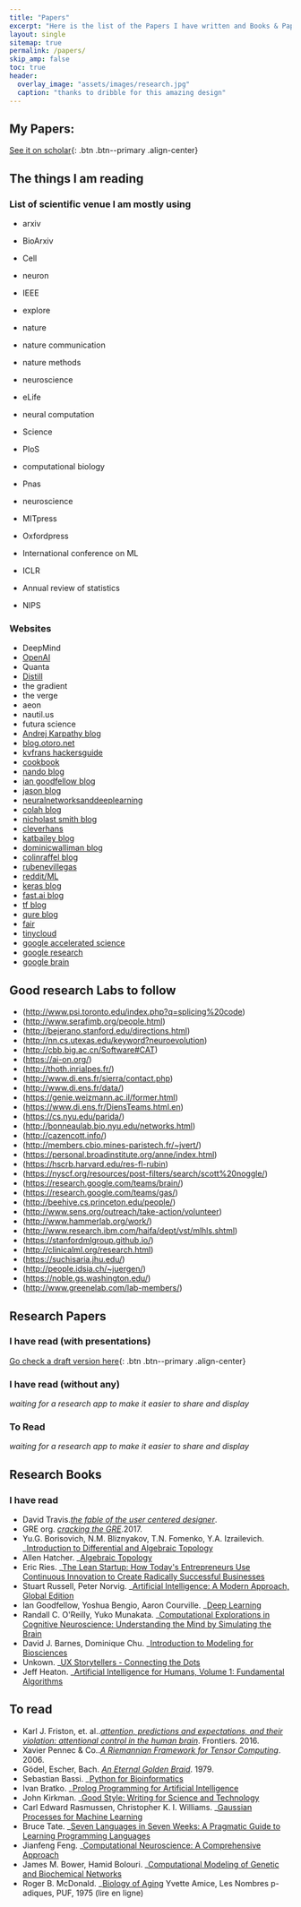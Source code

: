 ```yaml
---
title: "Papers"
excerpt: "Here is the list of the Papers I have written and Books & Papers I have read"
layout: single
sitemap: true
permalink: /papers/
skip_amp: false
toc: true
header:
  overlay_image: "assets/images/research.jpg"
  caption: "thanks to dribble for this amazing design"
---
```


## My Papers:

[See it on scholar](https://Scholar.google.com/citations?user=zyXiydsAAAAJ){: .btn .btn--primary .align-center}

## The things I am reading

### List of scientific venue I am mostly using
- arxiv
- BioArxiv
- Cell
- neuron
- IEEE
- explore
- nature
- nature communication
- nature methods
- neuroscience
- eLife
- neural computation
- Science
- PloS
- computational biology
- Pnas
- neuroscience

- MITpress
- Oxfordpress

- International conference on ML
- ICLR
- Annual review of statistics
- NIPS 

### Websites

- DeepMind
- [OpenAI](https://openai.com/)
- Quanta
- [Distill](https://distill.pub/)
- the gradient
- the verge
- aeon
- nautil.us
- futura science
- [Andrej Karpathy blog](http://karpathy.github.io/)
- [blog.otoro.net](http://otoro.net/)
- [kvfrans hackersguide](http://kvfrans.com/)
- [cookbook](http://www.cs.toronto.edu/~duvenaud/cookbook/index.html)
- [nando blog](http://www.cs.ubc.ca/~nando/540-2013/lectures.html)
- [ian goodfellow blog](http://www.iangoodfellow.com/slides/)
- [jason blog](https://www.cs.jhu.edu/~jason/tutorials/variational.html)
- [neuralnetworksanddeeplearning](http://neuralnetworksanddeeplearning.com/)
- [colah blog](http://colah.github.io/posts/2015-08-Understanding-LSTMs/)
- [nicholast smith blog](https://nicholastsmith.wordpress.com/page/2/)
- [cleverhans](http://www.cleverhans.io/)
- [katbailey blog](http://katbailey.github.io/)
- [dominicwalliman blog](http://dominicwalliman.com/)
- [colinraffel blog](http://colinraffel.com/blog/my-year-at-brain.html)
- [rubenevillegas](https://sites.google.com/a/umich.edu/rubenevillegas/)
- [reddit/ML](https://www.reddit.com/r/MachineLearning/)
- [keras blog](https://blog.keras.io/index.html)
- [fast.ai blog](http://www.fast.ai/)
- [tf blog](https://www.tensorflow.org/tutorials/)
- [qure blog](http://blog.qure.ai/notes/neural-networks-for-genomics)
- [fair](https://research.fb.com/blog/?cat=13)
- [tinycloud](http://tinyclouds.org/residency/)
- [google accelerated science](https://research.googleblog.com/search/label/Google%20Accelerated%20Science)
- [google research](https://research.googleblog.com/)
- [google brain](https://ai.googleblog.com/)


## Good research Labs to follow

- (http://www.psi.toronto.edu/index.php?q=splicing%20code)
- (http://www.serafimb.org/people.html)
- (http://bejerano.stanford.edu/directions.html)
- (http://nn.cs.utexas.edu/keyword?neuroevolution)
- (http://cbb.big.ac.cn/Software#CAT)
- (https://ai-on.org/)
- (http://thoth.inrialpes.fr/)
- (http://www.di.ens.fr/sierra/contact.php)
- (http://www.di.ens.fr/data/)
- (https://genie.weizmann.ac.il/former.html)
- (https://www.di.ens.fr/DiensTeams.html.en)
- (https://cs.nyu.edu/parida/)
- (http://bonneaulab.bio.nyu.edu/networks.html)
- (http://cazencott.info/)
- (http://members.cbio.mines-paristech.fr/~jvert/)
- (https://personal.broadinstitute.org/anne/index.html)
- (https://hscrb.harvard.edu/res-fl-rubin)
- (https://nyscf.org/resources/post-filters/search/scott%20noggle/)
- (https://research.google.com/teams/brain/)
- (https://research.google.com/teams/gas/)
- (http://beehive.cs.princeton.edu/people/)
- (http://www.sens.org/outreach/take-action/volunteer)
- (http://www.hammerlab.org/work/)
- (http://www.research.ibm.com/haifa/dept/vst/mlhls.shtml)
- (https://stanfordmlgroup.github.io/)
- (http://clinicalml.org/research.html)
- (https://suchisaria.jhu.edu/)
- (http://people.idsia.ch/~juergen/)
- (https://noble.gs.washington.edu/)
- (http://www.greenelab.com/lab-members/)

## Research Papers

### I have read (with presentations)

[Go check a draft version here](/me/papers-reviewed-draft/){: .btn .btn--primary .align-center}


### I have read (without any)
_waiting for a research app to make it easier to share and display_


### To Read
_waiting for a research app to make it easier to share and display_

## Research Books

### I have read

- David Travis._[the fable of the user centered designer](https://www.userfocus.co.uk/fable/index.html)_. 
- GRE org. _[cracking the GRE](https://www.amazon.com/Official-Guide-General-Test-Third-ebook/dp/B073X9TN52)_.2017.
- Yu.G. Borisovich, N.M. Bliznyakov, T.N. Fomenko, Y.A. Izrailevich. _[Introduction to Differential and Algebraic Topology](https://books.google.fr/books?id=iFztCAAAQBAJ)
- Allen Hatcher. _[Algebraic Topology](https://books.google.fr/books?id=BjKs86kosqgC)
- Eric Ries. _[The Lean Startup: How Today&apos;s Entrepreneurs Use Continuous Innovation to Create Radically Successful Businesses](https://books.google.fr/books?id=tvfyz-4JILwC)
- Stuart Russell, Peter Norvig. _[Artificial Intelligence: A Modern Approach, Global Edition](https://books.google.fr/books?id=XS9CjwEACAAJ)
- Ian Goodfellow, Yoshua Bengio, Aaron Courville. _[Deep Learning](https://books.google.fr/books?id=Np9SDQAAQBAJ)
- Randall C. O&apos;Reilly, Yuko Munakata. _[Computational Explorations in Cognitive Neuroscience: Understanding the Mind by Simulating the Brain](https://books.google.fr/books?id=BLf34BFTaIUC)
- David J. Barnes, Dominique Chu. _[Introduction to Modeling for Biosciences](https://books.google.fr/books?id=sLflFWCkA1kC)
- Unkown. _[UX Storytellers - Connecting the Dots](https://books.google.fr/books?id=RNiFM9br5PwC)
- Jeff Heaton. _[Artificial Intelligence for Humans, Volume 1: Fundamental Algorithms](https://books.google.fr/books?id=RResngEACAAJ)


## To read 
- Karl J. Friston, et. al.._[attention, predictions and expectations, and their violation: attentional control in the human brain](https://www.frontiersin.org/research-topics/1024/attention-predictions-and-expectations-and-their-violation-attentional-control-in-the-human-brain)_. Frontiers. 2016.
- Xavier Pennec & Co.._[A Riemannian Framework for Tensor Computing](https://hal.inria.fr/inria-00070743/document)_. 2006.
- Gödel, Escher, Bach. _[An Eternal Golden Braid](https://en.wikipedia.org/wiki/G%C3%B6del,_Escher,_Bach)_. 1979.
- Sebastian Bassi. _[Python for Bioinformatics](https://books.google.fr/books?id=xbPNBQAAQBAJ)
- Ivan Bratko. _[Prolog Programming for Artificial Intelligence](https://books.google.fr/books?id=-15su78YRj8C)
- John Kirkman. _[Good Style: Writing for Science and Technology](https://books.google.fr/books?id=QVsHARCbk0MC)
- Carl Edward Rasmussen, Christopher K. I. Williams. _[Gaussian Processes for Machine Learning](https://books.google.fr/books?id=vWtwQgAACAAJ)
- Bruce Tate. _[Seven Languages in Seven Weeks: A Pragmatic Guide to Learning Programming Languages](https://books.google.fr/books?id=zCP9RAAACAAJ)
- Jianfeng Feng. _[Computational Neuroscience: A Comprehensive Approach](https://books.google.fr/books?id=tYwCtQfJfVMC)
- James M. Bower, Hamid Bolouri. _[Computational Modeling of Genetic and Biochemical Networks](https://books.google.fr/books?id=-9hZDDfMroQC)
- Roger B. McDonald. _[Biology of Aging](https://books.google.fr/books?id=6TImAgAAQBAJ)
Yvette Amice, Les Nombres p-adiques, PUF, 1975 (lire en ligne)


